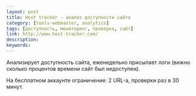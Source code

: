 ```yaml
---
layout: post
title: Host tracker — анализ доступности сайта
category: [tools-webmaster, analytics]
tags: [доступность, мониторинг, проверка, сайт]
link: http://www.host-tracker.com/
description:
keywords:
---
```


<p>Анализирует доступность сайта, еженедельно присылает логи (вижно сколько процентов времени сайт был недоступен).</p>
<p>На бесплатном аккаунте ограничение: 2 URL-а, проверки раз в 30 минут.</p>

